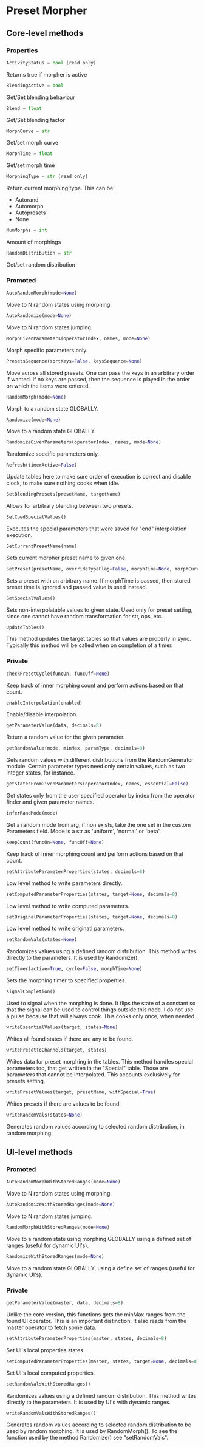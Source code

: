 # Preset Morpher

## Core-level methods

### Properties

```python
ActivityStatus = bool (read only) 
```
Returns true if morpher is active

```python
BlendingActive = bool 
```
Get/Set blending behaviour

```python
Blend = float
```
Get/Set blending factor

```python
MorphCurve = str
```
Get/set morph curve

```python
MorphTime = float
```
Get/set morph time  

```python
MorphingType = str (read only)
```
Return current morphing type. This can be:

  * Autorand
  * Automorph
  * Autopresets
  * None
 
```python
NumMorphs = int
```
Amount of morphings

```python
RandomDistribution = str
```
Get/set random distribution 

### Promoted

```python
AutoRandomMorph(mode=None)
```
Move to N random states using morphing.

```python
AutoRandomize(mode=None)
```
Move to N random states jumping.

```python
MorphGivenParameters(operatorIndex, names, mode=None)
```
Morph specific parameters only.

```python
PresetsSequence(sortKeys=False, keysSequence=None)
```
Move across all stored presets. One can pass the keys in an arbitrary order if wanted. If no keys are passed, then the sequence is played in the 
order on which the items were entered.

```python
RandomMorph(mode=None)
```
Morph to a random state GLOBALLY.

```python
Randomize(mode=None)
```
Move to a random state GLOBALLY.

```python
RandomizeGivenParameters(operatorIndex, names, mode=None)
```
Randomize specific parameters only.

```python
Refresh(timerActive=False)
```
Update tables here to make sure order of execution is correct and disable clock, to make sure nothing cooks when idle.

```python
SetBlendingPresets(presetName, targetName)
```
Allows for arbitrary blending between two presets.

```python
SetCuedSpecialValues()
```
Executes the special parameters that were saved for "end" interpolation execution.

```python
SetCurrentPresetName(name)
```
Sets current morpher preset name to given one.

```python
SetPreset(presetName, overrideTypeFlag=False, morphTime=None, morphCurve=None)
```
Sets a preset with an arbitrary name. If morphTime is passed, then stored preset time is ignored and passed value is used instead.

```python
SetSpecialValues()
```
Sets non-interpolatable values to given state. Used only for preset setting, since one cannot have random transformation for str, ops, etc.

```python
UpdateTables()
```
This method updates the target tables so that values are properly in sync. Typically this method will be called when on completion of a timer.

### Private

```python
checkPresetCycle(funcOn, funcOff=None)
```
Keep track of inner morphing count and perform actions based on that count.

```python
enableInterpolation(enabled)
```
Enable/disable interpolation.

```python
getParameterValue(data, decimals=8)
```
Return a random value for the given parameter.

```python
getRandomValue(mode, minMax, paramType, decimals=8)
```
Gets random values with different distributions from the RandomGenerator module. Certain parameter types need only  certain values, such as two integer states, for instance.

```python
getStatesFromGivenParameters(operatorIndex, names, essential=False)
```
Get states only from the user specified operator by index from the operator finder and given parameter names.

```python
inferRandMode(mode)
```
Get a random mode from arg, if non exists, take the one set in the custom Parameters field. Mode is a str as 'uniform', 'normal' or 'beta'.

```python
keepCount(funcOn=None, funcOff=None)
```
Keep track of inner morphing count and perform actions based on that count.

```python
setAttributeParameterProperties(states, decimals=8)
```
Low level method to write parameters directly.

```python
setComputedParameterProperties(states, target=None, decimals=8)
```
Low level method to write computed parameters.

```python
setOriginalParameterProperties(states, target=None, decimals=8)
```
Low level method to write originatl parameters.

```python
setRandomVals(states=None)
```
Randomizes values using a defined random distribution. This method writes directly to the parameters. It is used by Randomize().

```python
setTimer(active=True, cycle=False, morphTime=None)
```
Sets the morphing timer to specified properties.

```python
signalCompletion()
```
Used to signal when the morphing is done. It flips the state of a constant so that the signal can be used to control things outside this node. I do not use a pulse because that will always cook. This cooks only once, when needed.

```python
writeEssentialValues(target, states=None)
```
Writes all found states if there are any to be found.

```python
writePresetToChannels(target, states)
```
Writes data for preset morphing in the tables. This method handles special parameters too, that get written in the "Special" table. Those are parameters that cannot be interpolated. This accounts exclusively for presets setting.

```python
writePresetValues(target, presetName, withSpecial=True)
```
Writes presets if there are values to be found.

```python
writeRandomVals(states=None)
```
Generates random values according to selected random distribution, in random morphing.

## UI-level methods

### Promoted

```python
AutoRandomMorphWithStoredRanges(mode=None)
```
Move to N random states using morphing.

```python
AutoRandomizeWithStoredRanges(mode=None)
```
Move to N random states jumping.

```python
RandomMorphWithStoredRanges(mode=None)
```
Move to a random state using morphing GLOBALLY using a defined set of ranges (useful for dynamic UI's).

```python
RandomizeWithStoredRanges(mode=None)
```
Move to a random state GLOBALLY, using a define set of ranges (useful for dynamic UI's).

### Private

```python
getParameterValue(master, data, decimals=8)
```
Unlike the core version, this functions gets the minMax ranges from the found UI operator. This is an important distinction. It also reads from the master operator to fetch some data.

```python
setAttributeParameterProperties(master, states, decimals=8)
```
Set UI's local properties states.

```python
setComputedParameterProperties(master, states, target=None, decimals=8)
```
Set UI's local computed properties.

```python
setRandomValsWithStoredRanges()
```
Randomizes values using a defined random distribution. This method writes directly to the parameters. It is used by UI's with dynamic ranges.

```python
writeRandomValsWithStoredRanges()
```
Generates random values according to selected random distribution to be used by random morphing. It is used by RandomMorph(). To see the function used by the method Randomize() see "setRandomVals".
